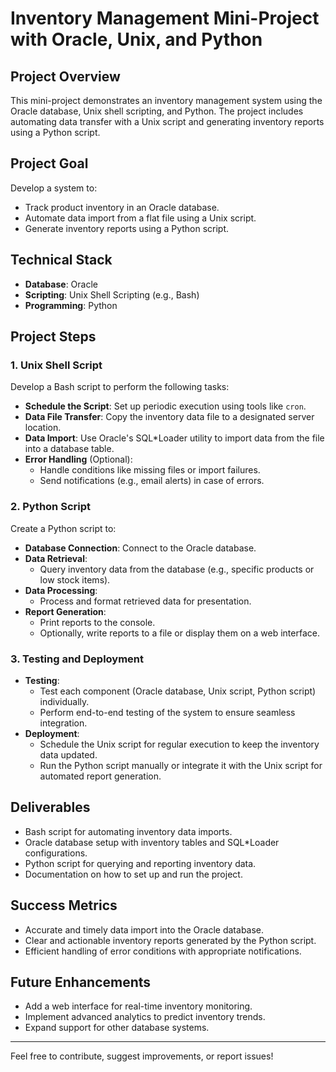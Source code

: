 # Inventory Management Mini-Project with Oracle, Unix, and Python

## Project Overview
This mini-project demonstrates an inventory management system using the Oracle database, Unix shell scripting, and Python. The project includes automating data transfer with a Unix script and generating inventory reports using a Python script.

## Project Goal
Develop a system to:
- Track product inventory in an Oracle database.
- Automate data import from a flat file using a Unix script.
- Generate inventory reports using a Python script.

## Technical Stack
- **Database**: Oracle
- **Scripting**: Unix Shell Scripting (e.g., Bash)
- **Programming**: Python

## Project Steps

### 1. Unix Shell Script
Develop a Bash script to perform the following tasks:
- **Schedule the Script**: Set up periodic execution using tools like `cron`.
- **Data File Transfer**: Copy the inventory data file to a designated server location.
- **Data Import**: Use Oracle's SQL*Loader utility to import data from the file into a database table.
- **Error Handling** (Optional):
  - Handle conditions like missing files or import failures.
  - Send notifications (e.g., email alerts) in case of errors.

### 2. Python Script
Create a Python script to:
- **Database Connection**: Connect to the Oracle database.
- **Data Retrieval**:
  - Query inventory data from the database (e.g., specific products or low stock items).
- **Data Processing**:
  - Process and format retrieved data for presentation.
- **Report Generation**:
  - Print reports to the console.
  - Optionally, write reports to a file or display them on a web interface.

### 3. Testing and Deployment
- **Testing**:
  - Test each component (Oracle database, Unix script, Python script) individually.
  - Perform end-to-end testing of the system to ensure seamless integration.
- **Deployment**:
  - Schedule the Unix script for regular execution to keep the inventory data updated.
  - Run the Python script manually or integrate it with the Unix script for automated report generation.

## Deliverables
- Bash script for automating inventory data imports.
- Oracle database setup with inventory tables and SQL*Loader configurations.
- Python script for querying and reporting inventory data.
- Documentation on how to set up and run the project.

## Success Metrics
- Accurate and timely data import into the Oracle database.
- Clear and actionable inventory reports generated by the Python script.
- Efficient handling of error conditions with appropriate notifications.

## Future Enhancements
- Add a web interface for real-time inventory monitoring.
- Implement advanced analytics to predict inventory trends.
- Expand support for other database systems.

---

Feel free to contribute, suggest improvements, or report issues!

